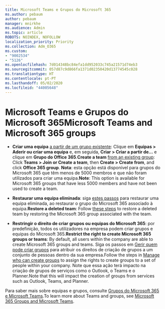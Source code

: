 ```yaml
---
title: Microsoft Teams e Grupos do Microsoft 365
ms.author: pebaum
author: pebaum
manager: mnirkhe
ms.audience: Admin
ms.topic: article
ROBOTS: NOINDEX, NOFOLLOW
localization_priority: Priority
ms.collection: Adm_O365
ms.custom:
- "9002534"
- "5126"
ms.openlocfilehash: 7d014348bc84efa1dd952033c745a21571d74eb3
ms.sourcegitcommit: 057d87c9d866fa1371d02350420d13774545c028
ms.translationtype: HT
ms.contentlocale: pt-PT
ms.lasthandoff: 05/02/2020
ms.locfileid: "44005648"
---
```

# <a name="microsoft-teams-and-microsoft-365-groups"></a><span data-ttu-id="f5979-102">Microsoft Teams e Grupos do Microsoft 365</span><span class="sxs-lookup"><span data-stu-id="f5979-102">Microsoft Teams and Microsoft 365 groups</span></span>

- <span data-ttu-id="f5979-103">**Criar uma equipa** [a partir de um grupo existente](https://support.microsoft.com/pt-PT/office/create-a-team-from-an-existing-group-24ec428e-40d7-4a1a-ab87-29be7d145865):  Clique em **Equipas > Aderir ou criar uma equipa** e, em seguida, **Criar  > Criar a partir de...** e clique em **Grupo do Office 365**.</span><span class="sxs-lookup"><span data-stu-id="f5979-103">**Create a team** [from an existing group](https://support.microsoft.com/pt-PT/office/create-a-team-from-an-existing-group-24ec428e-40d7-4a1a-ab87-29be7d145865):  Click **Teams > Join or Create a team**, then **Create  > Create from**, and click **Office 365 group**.</span></span> <span data-ttu-id="f5979-104">**Nota**: esta opção está disponível para grupos do Microsoft 365 que têm menos de 5000 membros e que não foram utilizados para criar uma equipa.</span><span class="sxs-lookup"><span data-stu-id="f5979-104">**Note**: This option is available for Microsoft 365 groups that have less 5000 members and have not been used to create a team.</span></span>

- <span data-ttu-id="f5979-105">**Restaurar uma equipa eliminada**: siga [estes passos](https://docs.microsoft.com/microsoftteams/archive-or-delete-a-team#restore-a-deleted-team) para restaurar uma equipa eliminada, ao restaurar o grupo do Microsoft 365 associado à equipa.</span><span class="sxs-lookup"><span data-stu-id="f5979-105">**Restore a deleted team**: Follow [these steps](https://docs.microsoft.com/microsoftteams/archive-or-delete-a-team#restore-a-deleted-team) to restore a deleted team by restoring the Microsoft 365 group associated with the team.</span></span>

- <span data-ttu-id="f5979-106">**Restringir o direito de criar grupos ou equipas do Microsoft 365**: por predefinição, todos os utilizadores na empresa podem criar grupos e equipas do Microsoft 365.</span><span class="sxs-lookup"><span data-stu-id="f5979-106">**Restrict the right to create Microsoft 365 groups or teams**: By default, all users within the company are able to create Microsoft 365 groups and teams.</span></span>  <span data-ttu-id="f5979-107">Siga os passos em [Gerir quem pode criar grupos](https://support.office.com/article/Manage-who-can-create-Office-365-Groups-4c46c8cb-17d0-44b5-9776-005fced8e618) para atribuir os direitos de criação de grupos a um conjunto de pessoas dentro da sua empresa.</span><span class="sxs-lookup"><span data-stu-id="f5979-107">Follow the steps in [Manage who can create groups](https://support.office.com/article/Manage-who-can-create-Office-365-Groups-4c46c8cb-17d0-44b5-9776-005fced8e618) to assign the rights to create groups to a set of people within your company.</span></span> <span data-ttu-id="f5979-108">Note que essa ação terá impacto na criação de grupos de serviços como o Outlook, o Teams e o Planner.</span><span class="sxs-lookup"><span data-stu-id="f5979-108">Note that this will impact the creation of groups from services such as Outlook, Teams, and Planner.</span></span>

<span data-ttu-id="f5979-109">Para saber mais sobre equipas e grupos, consulte [Grupos do Microsoft 365 e Microsoft Teams](https://docs.microsoft.com/microsoftteams/office-365-groups).</span><span class="sxs-lookup"><span data-stu-id="f5979-109">To learn more about Teams and groups, see [Microsoft 365 Groups and Microsoft Teams](https://docs.microsoft.com/microsoftteams/office-365-groups).</span></span>
